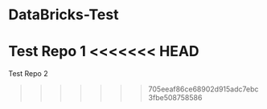 # DataBricks-Test

Test Repo 1
<<<<<<< HEAD
=======
Test Repo 2
>>>>>>> 705eeaf86ce68902d915adc7ebc3fbe508758586

